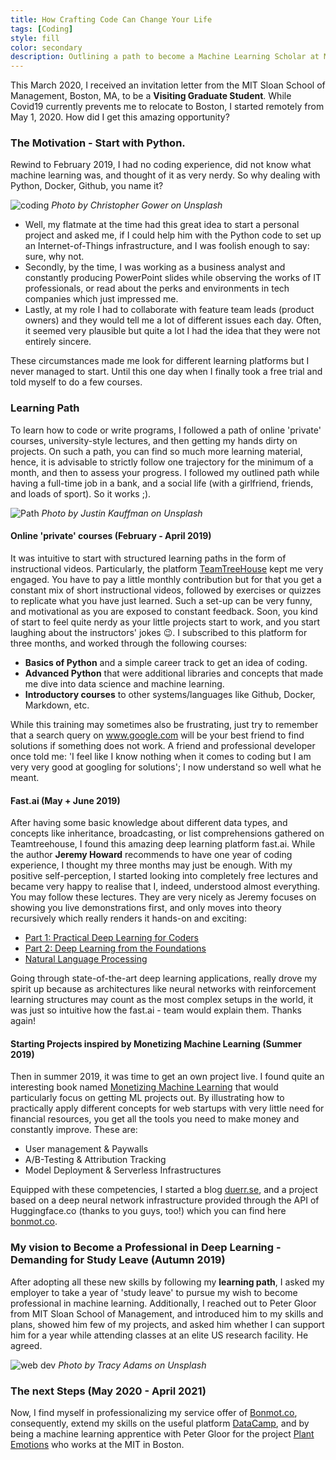 ```yaml
---
title: How Crafting Code Can Change Your Life
tags: [Coding]
style: fill
color: secondary
description: Outlining a path to become a Machine Learning Scholar at MIT.
---
```

This March 2020, I received an invitation letter from the MIT Sloan School of Management, Boston, MA, to be a __Visiting Graduate Student__.
While Covid19 currently prevents me to relocate to Boston, I started remotely from May 1, 2020. How did I get this amazing opportunity?

### The Motivation - Start with Python.

Rewind to February 2019, I had no coding experience, did not know what machine learning was, and thought of it as very nerdy. So why dealing with Python, Docker, Github, you name it?

![coding](https://images.unsplash.com/photo-1498050108023-c5249f4df085?ixlib=rb-1.2.1&ixid=eyJhcHBfaWQiOjEyMDd9&auto=format&fit=crop&w=1052&q=80)
*Photo by Christopher Gower on Unsplash*

- Well, my flatmate at the time had this great idea to start a personal project and asked me, if I could help him with the Python code to set up an Internet-of-Things infrastructure, and I was foolish enough to say: sure, why not.
- Secondly, by the time, I was working as a business analyst and constantly producing PowerPoint slides while observing the works of IT professionals, or read about the perks and environments in tech companies which just impressed me.
- Lastly, at my role I had to collaborate with feature team leads (product owners) and they would tell me a lot of different issues each day. Often, it seemed very plausible but quite a lot I had the idea that they were not entirely sincere.

These circumstances made me look for different learning platforms but I never managed to start. Until this one day when I finally took a free trial and told myself to do a few courses.

### Learning Path

To learn how to code or write programs, I followed a path of online 'private' courses, university-style lectures, and then getting my hands dirty on projects. On such a path, you can find so much more learning material, hence, it is advisable to strictly follow one trajectory for the minimum of a month, and then to assess your progress. I followed my outlined path while having a full-time job in a bank, and a social life (with a girlfriend, friends, and loads of sport). So it works ;).

![Path](https://images.unsplash.com/photo-1510797215324-95aa89f43c33?ixlib=rb-1.2.1&ixid=eyJhcHBfaWQiOjEyMDd9&auto=format&fit=crop&w=675&q=80)
*Photo by Justin Kauffman on Unsplash*

#### Online 'private' courses (February - April 2019)

It was intuitive to start with structured learning paths in the form of instructional videos. Particularly, the platform [TeamTreeHouse](https://www.teamtreehouse.com) kept me very engaged. You have to pay a little monthly contribution but for that you get a constant mix of short instructional videos, followed by exercises or quizzes to replicate what you have just learned. Such a set-up can be very funny, and motivational as you are exposed to constant feedback.
Soon, you kind of start to feel quite nerdy as your little projects start to work, and you start laughing about the instructors' jokes :wink:.
I subscribed to this platform  for three months, and worked through the following courses:
- __Basics of Python__ and a simple career track to get an idea of coding.
- __Advanced Python__ that were additional libraries and concepts that made me dive into data science and machine learning.
- __Introductory courses__ to other systems/languages like Github, Docker, Markdown, etc.

While this training may sometimes also be frustrating, just try to remember that a search query on www.google.com will be your best friend to find solutions if something does not work. A friend and professional developer once told me: 'I feel like I know nothing when it comes to coding but I am very very good at googling for solutions'; I now understand so well what he meant.

#### Fast.ai (May + June 2019)

After having some basic knowledge about different data types, and concepts like inheritance, broadcasting, or list comprehensions gathered on Teamtreehouse, I found this amazing deep learning platform fast.ai. While the author __Jeremy Howard__ recommends to have one year of coding experience, I thought my three months may just be enough. With my positive self-perception, I started looking into completely free lectures and became very happy to realise that I, indeed, understood almost everything. You may follow these lectures. They are very nicely as Jeremy focuses on showing you live demonstrations first, and only moves into theory recursively which really renders it hands-on and exciting:

- [Part 1: Practical Deep Learning for Coders](https://course.fast.ai/)
- [Part 2: Deep Learning from the Foundations](https://course.fast.ai/part2)
- [Natural Language Processing](https://www.fast.ai/2019/07/08/fastai-nlp/)

Going through state-of-the-art deep learning applications, really drove my spirit up because as architectures like neural networks with reinforcement learning structures may count as the most complex setups in the world, it was just so intuitive how the fast.ai - team would explain them. Thanks again!

#### Starting Projects inspired by Monetizing Machine Learning (Summer 2019)

Then in summer 2019, it was time to get an own project live. I found quite an interesting book named [Monetizing Machine Learning](https://www.amazon.de/Monetizing-Machine-Learning-Applications-Serverless/dp/1484238729) that would particularly focus on getting ML projects out. By illustrating how to practically apply different concepts for web startups with very little need for financial resources, you get all the tools you need to make money and constantly improve. These are:

- User management & Paywalls
- A/B-Testing & Attribution Tracking
- Model Deployment & Serverless Infrastructures

Equipped with these competencies, I started a blog [duerr.se](www.duerr.se), and a project based on a deep neural network infrastructure provided through the API of Huggingface.co (thanks to you guys, too!) which you can find here [bonmot.co](https://www.bonmot.co).

### My vision to Become a Professional in Deep Learning - Demanding for Study Leave (Autumn 2019)

After adopting all these new skills by following my __learning path__, I asked my employer to take a year of 'study leave' to pursue my wish to become professional in machine learning. Additionally, I reached out to Peter Gloor from MIT Sloan School of Management, and introduced him to my skills and plans, showed him few of my projects, and asked him whether I can support him for a year while attending classes at an elite US research facility. He agreed.

![web dev](https://images.unsplash.com/photo-1543013309-0d1f4edeb868?ixlib=rb-1.2.1&ixid=eyJhcHBfaWQiOjEyMDd9&auto=format&fit=crop&w=723&q=80)
*Photo by Tracy Adams on Unsplash*

### The next Steps (May 2020 - April 2021)

Now, I find myself in professionalizing my service offer of [Bonmot.co](www.bonmot.co), consequently, extend my skills on the useful platform [DataCamp](https://www.datacamp.com), and by being a machine learning apprentice with Peter Gloor for the project [Plant Emotions](https://plantions.github.io) who works at the MIT in Boston.

<script id="dsq-count-scr" src="//duerr.disqus.com/count.js" async></script>
